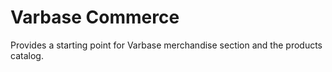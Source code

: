 # Varbase Commerce

Provides a starting point for Varbase merchandise section and the products catalog.

